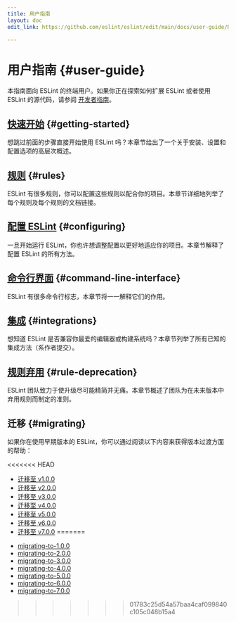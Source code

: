 ```yaml
---
title: 用户指南
layout: doc
edit_link: https://github.com/eslint/eslint/edit/main/docs/user-guide/README.md

---
```

<!-- Note: No pull requests accepted for this file. See README.md in the root directory for details. -->

# 用户指南 {#user-guide}

本指南面向 ESLint 的终端用户。如果你正在探索如何扩展 ESLint 或者使用 ESLint 的源代码，请参阅 [开发者指南](../developer-guide)。

## [快速开始](getting-started) {#getting-started}

想跳过前面的步骤直接开始使用 ESLint 吗？本章节给出了一个关于安装、设置和配置选项的高层次概述。

## [规则](../rules) {#rules}

ESLint 有很多规则，你可以配置这些规则以配合你的项目。本章节详细地列举了每个规则及每个规则的文档链接。

## [配置 ESLint](configuring/) {#configuring}

一旦开始运行 ESLint，你也许想调整配置以更好地适应你的项目。本章节解释了配置 ESLint 的所有方法。

## [命令行界面](command-line-interface) {#command-line-interface}

ESLint 有很多命令行标志，本章节将一一解释它们的作用。

## [集成](integrations) {#integrations}

想知道 ESLint 是否兼容你最爱的编辑器或构建系统吗？本章节列举了所有已知的集成方法（系作者提交）。

## [规则弃用](rule-deprecation) {#rule-deprecation}

ESLint 团队致力于使升级尽可能精简并无痛。本章节概述了团队为在未来版本中弃用规则而制定的准则。

## 迁移 {#migrating}

如果你在使用早期版本的 ESLint，你可以通过阅读以下内容来获得版本过渡方面的帮助：

<<<<<<< HEAD
- [迁移至 v1.0.0](migrating-to-1.0.0)
- [迁移至 v2.0.0](migrating-to-2.0.0)
- [迁移至 v3.0.0](migrating-to-3.0.0)
- [迁移至 v4.0.0](migrating-to-4.0.0)
- [迁移至 v5.0.0](migrating-to-5.0.0)
- [迁移至 v6.0.0](migrating-to-6.0.0)
- [迁移至 v7.0.0](migrating-to-7.0.0)
=======
* [migrating-to-1.0.0](migrating-to-1.0.0)
* [migrating-to-2.0.0](migrating-to-2.0.0)
* [migrating-to-3.0.0](migrating-to-3.0.0)
* [migrating-to-4.0.0](migrating-to-4.0.0)
* [migrating-to-5.0.0](migrating-to-5.0.0)
* [migrating-to-6.0.0](migrating-to-6.0.0)
* [migrating-to-7.0.0](migrating-to-7.0.0)
>>>>>>> 01783c25d54a57baa4caf099840c105c048b15a4
